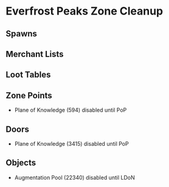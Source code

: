 # Everfrost Peaks Zone Cleanup

## Spawns

## Merchant Lists

## Loot Tables

## Zone Points

* Plane of Knowledge (594) disabled until PoP

## Doors

* Plane of Knowledge (3415) disabled until PoP

## Objects

* Augmentation Pool (22340) disabled until LDoN